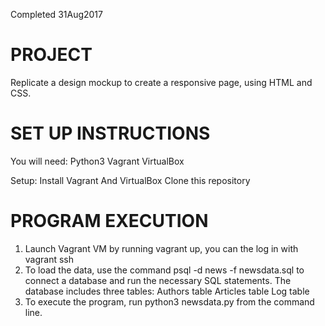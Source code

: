 Completed 31Aug2017

# PROJECT

Replicate a design mockup to create a responsive page, using HTML and CSS.


# SET UP INSTRUCTIONS

You will need:
Python3
Vagrant
VirtualBox

Setup:
Install Vagrant And VirtualBox
Clone this repository


# PROGRAM EXECUTION

1. Launch Vagrant VM by running vagrant up, you can the log in with vagrant ssh
2. To load the data, use the command psql -d news -f newsdata.sql to connect a database and run the necessary SQL statements.
    The database includes three tables:
        Authors table
        Articles table
        Log table
3. To execute the program, run python3 newsdata.py from the command line.
